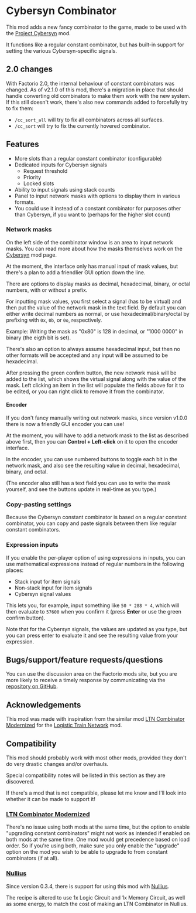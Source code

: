 # Cybersyn Combinator

This mod adds a new fancy combinator to the game, made to be used with the [Project Cybersyn][cybersyn] mod.

It functions like a regular constant combinator, but has built-in support for setting the various Cybersyn-specific signals.

## 2.0 changes

With Factorio 2.0, the internal behaviour of constant combinators was changed.
As of v2.1.0 of this mod, there's a migration in place that should handle converting old combinators to make them work
with the new system. If this still doesn't work, there's also new commands added to forcefully try to fix them:
 - `/cc_sort_all` will try to fix all combinators across all surfaces.
 - `/cc_sort` will try to fix the currently hovered combinator.

## Features

 - More slots than a regular constant combinator (configurable)
 - Dedicated inputs for Cybersyn signals
   - Request threshold
   - Priority
   - Locked slots
 - Ability to input signals using stack counts
 - Panel to input network masks with options to display them in various formats.
 - You could use it instead of a constant combinator for purposes other than Cybersyn, if you want to (perhaps for the higher slot count)

### Network masks

On the left side of the combinator window is an area to input network masks.
You can read more about how the masks themselves work on the [Cybersyn][cybersyn] mod page.

At the moment, the interface only has manual input of mask values, but there's a plan to add a friendlier GUI option down the line.

There are options to display masks as decimal, hexadecimal, binary, or octal numbers, with or without a prefix.

For inputting mask values, you first select a signal (has to be virtual) and then put the value of the network mask in the text field.
By default you can either write decimal numbers as normal, or use hexadecimal/binary/octal by prefixing with `0x`, `0b`, or `0o`, respectively.

Example: Writing the mask as "0x80" is 128 in decimal, or "1000 0000" in binary (the eigth bit is set).

There's also an option to always assume hexadecimal input, but then no other formats will be accepted and any input will be assumed to be hexadecimal.

After pressing the green confirm button, the new network mask will be added to the list, which shows the virtual signal along with the value of the mask.
Left clicking an item in the list will populate the fields above for it to be edited, or you can right click to remove it from the combinator.

#### Encoder

If you don't fancy manually writing out network masks, since version v1.0.0 there is now a friendly GUI encoder you can use!

At the moment, you will have to add a network mask to the list as described above first, then you can **Control + Left-click** on it to open the encoder interface.

In the encoder, you can use numbered buttons to toggle each bit in the network mask, and also see the resulting value in decimal, hexadecimal, binary, and octal.

(The encoder also still has a text field you can use to write the mask yourself, and see the buttons update in real-time as you type.)

### Copy-pasting settings

Because the Cybersyn constant combinator is based on a regular constant combinator, you can copy and paste signals between them like regular constant combinators.

### Expression inputs

If you enable the per-player option of using expressions in inputs, you can use mathematical expressions instead of regular numbers in the following places:

 - Stack input for item signals
 - Non-stack input for item signals
 - Cybersyn signal values

This lets you, for example, input something like `50 * 288 * 4`, which will then evaluate to `57600` when you confirm it (press **Enter** or use the green confirm button).

Note that for the Cybersyn signals, the values are updated as you type, but you can press enter to evaluate it and see the resulting value from your expression.

## Bugs/support/feature requests/questions

You can use the discussion area on the Factorio mods site, but you are more likely to receive a timely response by communicating via the [repository on GitHub][github].

## Acknowledgements

This mod was made with inspiration from the similar mod [LTN Combinator Modernized][ltnc] for the [Logistic Train Network][ltn] mod.

## Compatibility

This mod should probably work with most other mods, provided they don't do very drastic changes and/or overhauls.

Special compatibility notes will be listed in this section as they are discovered.

If there's a mod that is not compatible, please let me know and I'll look into whether it can be made to support it!

### [LTN Combinator Modernized][ltnc]

There's no issue using both mods at the same time, but the option to enable "upgrading constant combinators" might not work as intended if enabled on both mods at the same time.
One mod would get precedence based on load order.
So if you're using both, make sure you only enable the "upgrade" option on the mod you wish to be able to upgrade to from constant combinators (if at all).

### [Nullius][]

Since version 0.3.4, there is support for using this mod with [Nullius][].

The recipe is altered to use 1x Logic Circuit and 1x Memory Circuit, as well as some energy, to match the cost of making an LTN Combinator in Nullius.

[github]: https://github.com/Sharparam/cybersyn-combinator
[cybersyn]: https://mods.factorio.com/mod/cybersyn
[ltnc]: https://mods.factorio.com/mod/LTN_Combinator_Modernized
[ltn]: https://mods.factorio.com/mod/LogisticTrainNetwork
[nullius]: https://mods.factorio.com/mod/nullius
